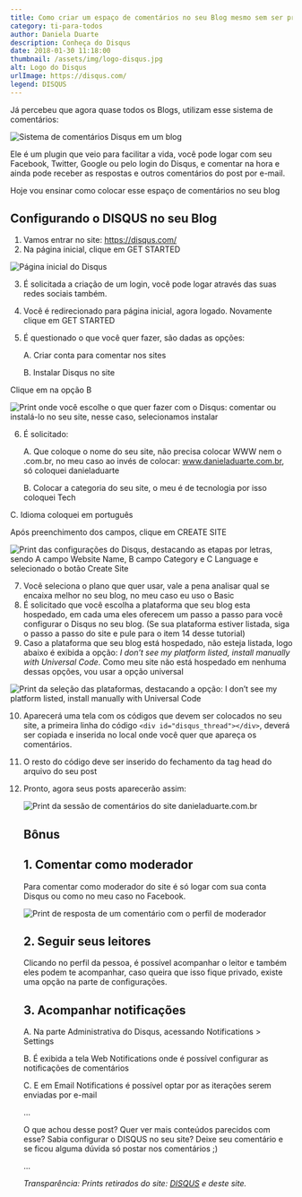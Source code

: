 ```yaml
---
title: Como criar um espaço de comentários no seu Blog mesmo sem ser programador
category: ti-para-todos
author: Daniela Duarte
description: Conheça do Disqus
date: 2018-01-30 11:18:00
thumbnail: /assets/img/logo-disqus.jpg
alt: Logo do Disqus
urlImage: https://disqus.com/
legend: DISQUS
---
```

Já percebeu que agora quase todos os Blogs, utilizam esse sistema de comentários:

![Sistema de comentários Disqus em um blog](/assets/img/sistema-de-comentarios.jpg)

Ele é um plugin que veio para facilitar a vida, você pode logar com seu Facebook, Twitter, Google ou pelo login do Disqus, e comentar na hora e ainda pode receber as respostas e outros comentários do post por e-mail.

Hoje vou ensinar como colocar esse espaço de comentários no seu blog

## Configurando o DISQUS no seu Blog

1. Vamos entrar no site: https://disqus.com/
2. Na página inicial, clique em GET STARTED

![Página inicial do Disqus](/assets/img/pagina-inicial-disqus.jpg)

3. É solicitada a criação de um login, você pode logar através das suas redes sociais também.
4. Você é redirecionado para página inicial, agora logado. Novamente clique em GET STARTED
5. É questionado o que você quer fazer, são dadas as opções:

   A. Criar conta para comentar nos sites

   B. Instalar Disqus no site

Clique em na opção B

![Print onde você escolhe o que quer fazer com o Disqus: comentar ou instalá-lo no seu site, nesse caso, selecionamos instalar](/assets/img/escolha-comentar-ou-instalar.jpg)

6. É solicitado:

   A. Que coloque o nome do seu site, não precisa colocar WWW nem o .com.br, no meu caso ao invés de colocar: www.danieladuarte.com.br, só coloquei danieladuarte

   B. Colocar a categoria do seu site, o meu é de tecnologia por isso coloquei Tech

  C. Idioma coloquei em português

Após preenchimento dos campos, clique em CREATE SITE

![Print das configurações do Disqus, destacando as etapas por letras, sendo A campo Website Name, B campo Category e C Language e selecionado o botão Create Site](/assets/img/criacao-do-site-disqus.jpg)

7. Você seleciona o plano que quer usar, vale a pena analisar qual se encaixa melhor no seu blog, no meu caso eu uso o Basic
8. É solicitado que você escolha a plataforma que seu blog esta hospedado, em cada uma eles oferecem um passo a passo para você configurar o Disqus no seu blog. (Se sua plataforma estiver listada, siga o passo a passo do site e pule para o item 14 desse tutorial)
9. Caso a plataforma que seu blog está hospedado, não esteja listada, logo abaixo é exibida a opção: *I don’t see my platform listed, install manually with Universal Code*. Como meu site não está hospedado em nenhuma dessas opções, vou usar a opção universal

![Print da seleção das plataformas, destacando a opção: I don’t see my platform listed, install manually with Universal Code](/assets/img/plataforma-nao-listada.jpg)

10. Aparecerá uma tela com os códigos que devem ser colocados no seu site, a primeira linha do código `<div id="disqus_thread"></div>`, deverá ser copiada e inserida no local onde você quer que apareça os comentários.
11. O resto do código deve ser inserido do fechamento da tag head do arquivo do seu post
12. Pronto, agora seus posts aparecerão assim:

    ![Print da sessão de comentários do site danieladuarte.com.br](/assets/img/exemplo-de-comentario.jpg)

    ## Bônus

    ## 1. Comentar como moderador

    Para comentar como moderador do site é só logar com sua conta Disqus ou como no meu caso no Facebook.

    ![Print de resposta de um comentário com o perfil de moderador](/assets/img/comentario-moderador.jpg)

    ## 2. Seguir seus leitores

    Clicando no perfil da pessoa, é possível acompanhar o leitor e também eles podem te acompanhar, caso queira que isso fique privado, existe uma opção na parte de configurações.

    ## 3. Acompanhar notificações

    A. Na parte Administrativa do Disqus, acessando Notifications > Settings

    B. É exibida a tela Web Notifications onde é possível configurar as notificações de comentários

    C. E em Email Notifications é possível optar por as iterações serem enviadas por e-mail

    ...

    O que achou desse post? Quer ver mais conteúdos parecidos com esse? Sabia configurar o DISQUS no seu site? Deixe seu comentário e se ficou alguma dúvida só postar nos comentários ;)

    ...

    *Transparência: Prints retirados do site: [DISQUS](https://disqus.com/) e  deste site.*